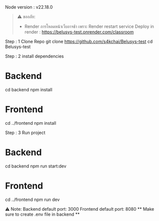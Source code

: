 Node version : v22.18.0
> ⚠️ ขออภัย:  
> -  Render การโหลดหน้าเว็บอาจช้า เพราะ Render  restart service 
Deploy in render : https://belusys-test.onrender.com/classroom

Step : 1 Clone Repo 
git clone https://github.com/s4kchai/Belusys-test
cd Belusys-test 


Step : 2 install dependencies 
# Backend
cd backend
npm install

# Frontend
cd ../frontend
npm install


Step : 3 Run project 
# Backend
cd backend
npm run start:dev

# Frontend
cd ../frontend
npm run dev

⚠️ Note:
Backend default port: 3000
Frontend default port: 8080 
** Make sure to create .env file in backend  ** 
